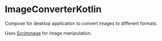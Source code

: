 # ImageConverterKotlin

Compose for desktop application to convert images to different formats.

Uses [Scrimmage](https://github.com/sksamuel/scrimage) for image manipulation.